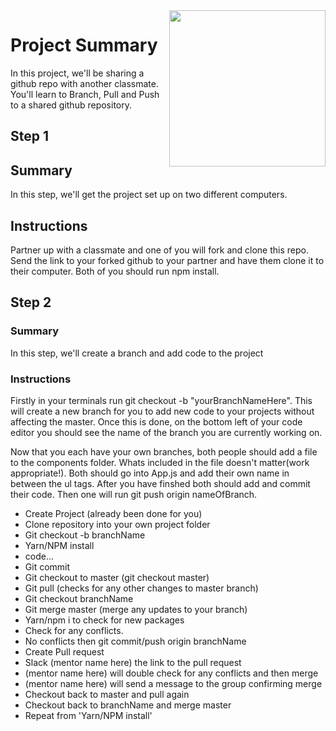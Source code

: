 <img src="https://s3.amazonaws.com/devmountain/readme-logo.png" width="250" align="right">

# Project Summary

In this project, we'll be sharing a github repo with another classmate. You'll learn to Branch, Pull and Push to a shared github repository.

## Step 1

## Summary

In this step, we'll get the project set up on two different computers.

## Instructions

Partner up with a classmate and one of you will fork and clone this repo.
Send the link to your forked github to your partner and have them clone it to their computer.
Both of you should run npm install.


## Step 2

### Summary

In this step, we'll create a branch and add code to the project
### Instructions

Firstly in your terminals run git checkout -b "yourBranchNameHere".
This will create a new branch for you to add new code to your projects without affecting the master.
Once this is done, on the bottom left of your code editor you should see the name of the branch you are currently working on.

Now that you each have your own branches, both people should add a file to the components folder. Whats included in the file doesn't matter(work appropriate!).
Both should go into App.js and add their own name in between the ul tags.
After you have finshed both should add and commit their code. Then one will run git push origin nameOfBranch.



- Create Project (already been done for you)  
- Clone repository into your own project folder  
- Git checkout -b branchName  
- Yarn/NPM install  
- code...  
- Git commit  
- Git checkout to master (git checkout master)
- Git pull (checks for any other changes to master branch)  
- Git checkout branchName  
- Git merge master (merge any updates to your branch)  
- Yarn/npm i to check for new packages  
- Check for any conflicts.  
- No conflicts then git commit/push origin branchName  
- Create Pull request
- Slack (mentor name here) the link to the pull request
- (mentor name here) will double check for any conflicts and then merge  
- (mentor name here) will send a message to the group confirming merge
- Checkout back to master and pull again 
- Checkout back to branchName and merge master  
- Repeat from 'Yarn/NPM install' 